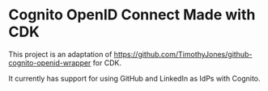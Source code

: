 # Cognito OpenID Connect Made with CDK

This project is an adaptation of https://github.com/TimothyJones/github-cognito-openid-wrapper for CDK.

It currently has support for using GitHub and LinkedIn as IdPs with Cognito.
